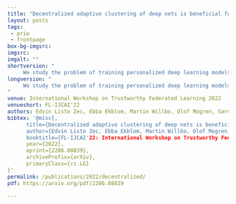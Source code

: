 ```yaml
---
title: "Decentralized adaptive clustering of deep nets is beneficial for client collaboration"
layout: posts
tags:
 - prio
 - frontpage
box-bg-imgsrc: 
imgsrc: 
imgalt: ""
shortversion: "
     We study the problem of training personalized deep learning models in a decentralized peer-to-peer setting, focusing on the setting where data distributions differ between the clients and where different clients have different local learning tasks. We study both covariate and label shift, and our contribution is an algorithm which for each client finds beneficial collaborations based on a similarity estimate for the local task. Our method does not rely on hyperparameters which are hard to estimate, such as the number of client clusters, but rather continuously adapts to the network topology using soft cluster assignment based on a novel adaptive gossip algorithm. We test the proposed method in various settings where data is not independent and identically distributed among the clients. The experimental evaluation shows that the proposed method performs better than previous state-of-the-art algorithms for this problem setting, and handles situations well where previous methods fail. "
longversion: "
     We study the problem of training personalized deep learning models in a decentralized peer-to-peer setting, focusing on the setting where data distributions differ between the clients and where different clients have different local learning tasks. We study both covariate and label shift, and our contribution is an algorithm which for each client finds beneficial collaborations based on a similarity estimate for the local task. Our method does not rely on hyperparameters which are hard to estimate, such as the number of client clusters, but rather continuously adapts to the network topology using soft cluster assignment based on a novel adaptive gossip algorithm. We test the proposed method in various settings where data is not independent and identically distributed among the clients. The experimental evaluation shows that the proposed method performs better than previous state-of-the-art algorithms for this problem setting, and handles situations well where previous methods fail.
"
venue: International Workshop on Trustworthy Federated Learning 2022
venueshort: FL-IJCAI'22
authors: Edvin Listo Zec, Ebba Ekblom, Martin Willbo, Olof Mogren, Sarunas Girdzijauskas
bibtex: '@misc{,
      title={Decentralized adaptive clustering of deep nets is beneficial for client collaboration }, 
      author={Edvin Listo Zec, Ebba Ekblom, Martin Willbo, Olof Mogren, Sarunas Girdzijauskas},
      booktitle={FL-IJCAI'22: International Workshop on Trustworthy Federated Learning},
      year={2022},
      eprint={2206.08839},
      archivePrefix={arXiv},
      primaryClass={cs.LG}
}'
permalink: /publications/2022/decentralized/
pdf: https://arxiv.org/pdf/2206.08839

---
```

